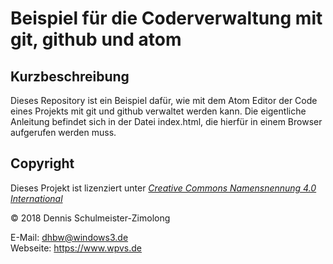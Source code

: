 Beispiel für die Coderverwaltung mit git, github und atom
=========================================================

Kurzbeschreibung
----------------

Dieses Repository ist ein Beispiel dafür, wie mit dem Atom Editor der Code
eines Projekts mit git und github verwaltet werden kann. Die eigentliche
Anleitung befindet sich in der Datei index.html, die hierfür in einem
Browser aufgerufen werden muss.

Copyright
---------

Dieses Projekt ist lizenziert unter
[_Creative Commons Namensnennung 4.0 International_](http://creativecommons.org/licenses/by/4.0/)

© 2018 Dennis Schulmeister-Zimolong <br/>

E-Mail: [dhbw@windows3.de](mailto:dhbw@windows3.de) <br/>
Webseite: https://www.wpvs.de

